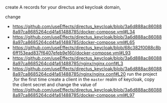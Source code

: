 create A records for your directus and keycloak domain,

change 
 - https://github.com/useEffects/directus_keycloak/blob/3a6d888ac860888a97ca8685264cd4fa61488785/docker-compose.yml#L34
 - https://github.com/useEffects/directus_keycloak/blob/3a6d888ac860888a97ca8685264cd4fa61488785/docker-compose.yml#L65
 - https://github.com/useEffects/directus_keycloak/blob/68c382f0088c8b6ff153ead837f6407efeb9e160/docker-compose.yml#L93
 - https://github.com/useEffects/directus_keycloak/blob/3a6d888ac860888a97ca8685264cd4fa61488785/nginx/nginx.conf#L3
 - https://github.com/useEffects/directus_keycloak/blob/3a6d888ac860888a97ca8685264cd4fa61488785/nginx/nginx.conf#L20
run the project ,for the first time create a client in the `master` realm of keycloak, copy the client secret and change the value of https://github.com/useEffects/directus_keycloak/blob/3a6d888ac860888a97ca8685264cd4fa61488785/docker-compose.yml#L97
